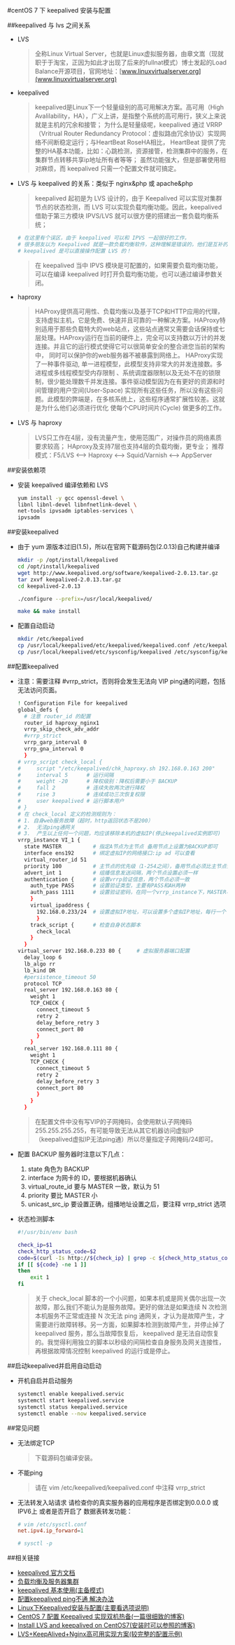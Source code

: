 <!--
 * @Description:
 * @Author: 焦国峰
 * @Github: https://github.com/clement-jiao
 * @Date: 2019-08-20 02:38:46
 * @LastEditors: clement-jiao
 * @LastEditTime: 2019-08-20 15:22:52
 -->
#centOS 7 下 keepalived 安装与配置

##keepalived 与 lvs 之间关系
  - LVS
    >全称Linux Virtual Server，也就是Linux虚拟服务器，由章文嵩（现就职于于淘宝，正因为如此才出现了后来的fullnat模式）博士发起的Load  Balance开源项目，官网地址：[www.linuxvirtualserver.org](www.linuxvirtualserver.org)

  - keepalived
    > keepalived是Linux下一个轻量级别的高可用解决方案。高可用（High Avalilability，HA），广义上讲，是指整个系统的高可用行，狭义上来说就是主机的冗余和接管；
      为什么是轻量级呢，keepalived 通过 VRRP（Vritrual Router Redundancy Protocol：虚拟路由冗余协议）实现网络不间断稳定运行；与HeartBeat RoseHA相比，
      HeartBeat 提供了完整的HA基本功能，比如：心跳检测，资源接管，检测集群中的服务，在集群节点转移共享ip地址所有者等等；
      虽然功能强大，但是部署使用相对麻烦，而 keepalived 只需一个配置文件就可搞定。

  - LVS 与 keepalived 的关系：类似于 nginx&php 或 apache&php
    > keepalived 起初是为 LVS 设计的，由于 Keepalived 可以实现对集群节点的状态检测，而 LVS 可以实现负载均衡功能。因此，keepalived 借助于第三方模块 IPVS/LVS 就可以很方便的搭建出一套负载均衡系统；

    ```bash
    # 在这里有个误区，由于 keepalived 可以和 IPVS 一起很好的工作，
    # 很多朋友以为 Keepalived 就是一款负载均衡软件，这种理解是错误的，他们是互补的，
    # keepalived 是可以直接操作配置 LVS 的！
    ```
    >在 keepalived 当中 IPVS 模块是可配置的，如果需要负载均衡功能，可以在编译 keepalived 时打开负载均衡功能，也可以通过编译参数关闭。
  - haproxy
    >HAProxy提供高可用性、负载均衡以及基于TCP和HTTP应用的代理，支持虚拟主机，它是免费、快速并且可靠的一种解决方案。HAProxy特别适用于那些负载特大的web站点，这些站点通常又需要会话保持或七层处理。HAProxy运行在当前的硬件上，完全可以支持数以万计的并发连接。并且它的运行模式使得它可以很简单安全的整合进您当前的架构中， 同时可以保护你的web服务器不被暴露到网络上。
    HAProxy实现了一种事件驱动, 单一进程模型，此模型支持非常大的并发连接数。多进程或多线程模型受内存限制 、系统调度器限制以及无处不在的锁限制，很少能处理数千并发连接。事件驱动模型因为在有更好的资源和时间管理的用户空间(User-Space) 实现所有这些任务，所以没有这些问题。此模型的弊端是，在多核系统上，这些程序通常扩展性较差。这就是为什么他们必须进行优化 使每个CPU时间片(Cycle) 做更多的工作。
  - LVS 与 haproxy
    > LVS只工作在4层，没有流量产生，使用范围广，对操作员的网络素质要求较高；
    HAproxy及支持7层也支持4层的负载均衡，更专业；
    推荐模式：F5/LVS <—> Haproxy <—> Squid/Varnish <—> AppServer

##安装依赖项
  - 安装 keepalived 编译依赖和 LVS
    ```bash
    yum install -y gcc openssl-devel \
    libnl libnl-devel libnfnetlink-devel \
    net-tools ipvsadm iptables-services \
    ipvsadm
    ```

##安装keepalived
  - 由于 yum 源版本过旧(1.5)，所以在官网下载源码包(2.0.13)自己构建并编译
    ```bash
    mkdir -p /opt/install/keepalived
    cd /opt/install/keepalived
    wget http://www.keepalived.org/software/keepalived-2.0.13.tar.gz
    tar zxvf keepalived-2.0.13.tar.gz
    cd keepalived-2.0.13

    ./configure --prefix=/usr/local/keepalived/

    make && make install
    ```

  - 配置自动启动
    ```bash
    mkdir /etc/keepalived
    cp /usr/local/keepalived/etc/keepalived/keepalived.conf /etc/keepalived/keepalived.conf
    cp /usr/local/keepalived/etc/sysconfig/keepalived /etc/sysconfig/keepalived
    ```


##配置keepalived
  - 注意：需要注释 #vrrp_strict，否则将会发生无法向 VIP ping通的问题，包括无法访问页面。
    ```bash
    ! Configuration File for keepalived
    global_defs {
      # 注意 router_id 的配置
      router_id haproxy_nginx1
      vrrp_skip_check_adv_addr
      #vrrp_strict
      vrrp_garp_interval 0
      vrrp_gna_interval 0
      }
    # vrrp_script check_local {
    #     script "/etc/keepalived/chk_haproxy.sh 192.168.0.163 200"
    #     interval 5      # 运行间隔
    #     weight -20      # 降权级别：降权后需要小于 BACKUP
    #     fall 2          # 连续失败两次进行降权
    #     rise 3          # 连续成功三次恢复权限
    #     user keepalived # 运行脚本用户
    # }
    # 在 check_local 定义的检测规则为：
    # 1. 自身web服务故障（超时，http返回状态不是200）
    # 2.  无法ping通网关
    # 3.  产生以上任何一个问题，均应该移除本机的虚拟IP(停止keepalived实例即可)
    vrrp_instance VI_1 {
      state MASTER          # 指定A节点为主节点 备用节点上设置为BACKUP即可
      interface ens192      # 绑定虚拟IP的网络接口:ip ad 可以查看
      virtual_router_id 51
      priority 100          # 主节点的优先级（1-254之间），备用节点必须比主节点优先级低,优先级数字越大优先级越高。
      advert_int 1          # 组播信息发送间隔，两个节点设置必须一样
      authentication {      # 设置vrrp验证信息，两个节点必须一致
        auth_type PASS      # 设置验证类型，主要有PASS和AH两种
        auth_pass 1111      # 设置验证密码，在同一个vrrp_instance下，MASTER与BACKUP必须使用相同的密码才能正常通信
        }
        virtual_ipaddress {
          192.168.0.233/24  # 设置虚拟IP地址，可以设置多个虚拟IP地址，每行一个
          }
        track_script {      # 检查自身状态脚本
          check_local
        }
      }
    virtual_server 192.168.0.233 80 {     # 虚拟服务器端口配置
      delay_loop 6
      lb_algo rr
      lb_kind DR
      #persistence_timeout 50
      protocol TCP
      real_server 192.168.0.163 80 {
        weight 1
        TCP_CHECK {
          connect_timeout 5
          retry 2
          delay_before_retry 3
          connect_port 80
          }
        }
      real_server 192.168.0.111 80 {
        weight 1
        TCP_CHECK {
          connect_timeout 5
          retry 2
          delay_before_retry 3
          connect_port 80
          }
        }
      }
    ```
    >在配置文件中没有写VIP的子网掩码，会使用默认子网掩码255.255.255.255，有可能导致无法从其它机器访问虚拟IP（keepalived虚拟IP无法ping通）所以尽量指定子网掩码/24即可。
  - 配置 BACKUP 服务器时注意以下几点：
    1. state 角色为 BACKUP
    2. interface 为网卡的 ID，要根据机器确认
    3. virtual_route_id 要与 MASTER 一致，默认为 51
    4. priority 要比 MASTER 小
    5. unicast_src_ip 要设置正确，组播地址设置之后，要注释 vrrp_strict 选项

  - 状态检测脚本
    ```bash
    #!/usr/bin/env bash

    check_ip=$1
    check_http_status_code=$2
    code=$(curl -Is http://${check_ip} | grep -c ${check_http_status_code})
    if [[ ${code} -ne 1 ]]
    then
        exit 1
    fi
    ```
    >关于 check_local 脚本的一个小问题，如果本机或是网关偶尔出现一次故障，那么我们不能认为是服务故障。更好的做法是如果连续 N 次检测本机服务不正常或连接 N 次无法 ping 通网关，才认为是故障产生，才需要进行故障转移。另一方面，如果脚本检测到故障产生，并停止掉了 keepalived 服务，那么当故障恢复后， keepalived 是无法自动恢复的。我觉得利用独立的脚本以秒级的间隔检查自身服务及网关连接性，再根据故障情况控制 keepalived 的运行或是停止。

##启动keepalived并启用自动启动
  - 开机自启并启动服务
    ```bash
    systemctl enable keepalived.servic
    systemctl start keepalived.service
    systemctl status keepalived.service
    systemctl enable --now keepalived.service
    ```


##常见问题
  - 无法绑定TCP
    >下载源码包编译安装。
  - 不能ping
    >请在 vim /etc/keepalived/keepalived.conf 中注释 vrrp_strict
  - 无法转发入站请求
    请检查你的真实服务器的应用程序是否绑定到0.0.0.0 或 IPV6上
    或者是否开启了 数据表转发功能：
    ```conf
    # vim /etc/sysctl.conf
    net.ipv4.ip_forward=1

    # sysctl -p
    ```

##相关链接
  - [keepalived 官方文档](https://www.keepalived.org/manpage.html)
  - [负载均衡及服务器集群](https://www.keepalived.org/pdf/sery-lvs-cluster.pdf)
  - [keepalived 基本使用(主备模式)](https://blog.51cto.com/disheng/1718112)
  - [配置keepalived ping不通 解决办法](https://blog.csdn.net/iflow/article/details/78594972)
  - [Linux下Keepalived安装与配置(主要看选项说明)](https://blog.csdn.net/bbwangj/article/details/80346428)
  - [CentOS 7 配置 Keepalived 实现双机热备(一篇很细致的博客)](https://qizhanming.com/blog/2018/05/17/how-to-config-keepalived-on-centos-7)
  - [Install LVS and keepalived on CentOS7(安装时可以参照的博客)](https://robinye.com/2019/02/16/Install_LVS_Keepalived_CentOS7/)
  - [LVS+KeepAlived+Nginx高可用实现方案(较完整的配置示例)](https://blog.csdn.net/lupengfei1009/article/details/86514445#KeepAlived_20)
